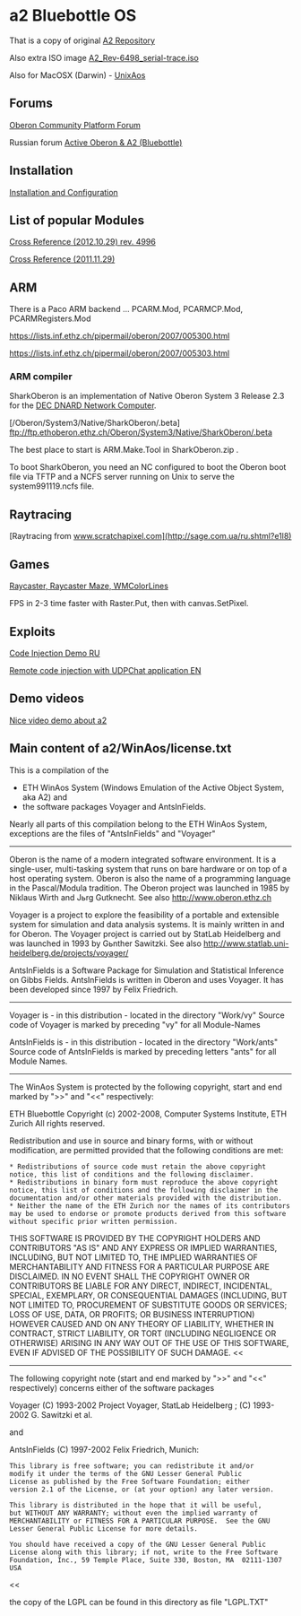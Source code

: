 # a2 Bluebottle OS

That is a copy of original [A2 Repository](https://trac.inf.ethz.ch/trac/lecturers/a2)

Also extra ISO image [A2_Rev-6498_serial-trace.iso](http://sourceforge.net/projects/a2oberon/files/)

Also for MacOSX (Darwin) - [UnixAos](http://www.informatik.uni-bremen.de/~fld/UnixAos/)

## Forums

[Oberon Community Platform Forum](http://www.ocp.inf.ethz.ch/forum/index.php/board,4.0.html)

Russian forum [Active Oberon & A2 (Bluebottle)](http://forum.oberoncore.ru/viewforum.php?f=22)

## Installation

[Installation and Configuration](http://sage.com.ua/ru.shtml?e1l0)

## List of popular Modules

[Cross Reference (2012.10.29) rev. 4996](http://bbos.org/2011/11/29/xref/)

[Cross Reference (2011.11.29)](http://bbos.org/xref/)

## ARM

There is a Paco ARM backend ... PCARM.Mod, PCARMCP.Mod, PCARMRegisters.Mod

https://lists.inf.ethz.ch/pipermail/oberon/2007/005300.html

https://lists.inf.ethz.ch/pipermail/oberon/2007/005303.html

### ARM compiler 

SharkOberon is an implementation of Native Oberon System 3 Release 2.3
for the [DEC DNARD Network Computer](http://www.firmworks.com/www/dnard.htm).

[/Oberon/System3/Native/SharkOberon/.beta] ftp://ftp.ethoberon.ethz.ch/Oberon/System3/Native/SharkOberon/.beta

The best place to start is ARM.Make.Tool in SharkOberon.zip .

To boot SharkOberon, you need an NC configured to boot the Oberon boot file
via TFTP and a NCFS server running on Unix to serve the system991119.ncfs file.

## Raytracing
[Raytracing from www.scratchapixel.com](http://sage.com.ua/ru.shtml?e1l8)

## Games

[Raycaster, Raycaster Maze, WMColorLines](http://sage.com.ua/ru.shtml?e1l9)

FPS in 2-3 time faster with Raster.Put, then with canvas.SetPixel.

## Exploits

[Code Injection Demo RU](http://forum.oberoncore.ru/viewtopic.php?f=22&t=881)

[Remote code injection with UDPChat application EN](http://www.ocp.inf.ethz.ch/forum/index.php/topic,23.0.html)

## Demo videos

[Nice video demo about a2](https://www.youtube.com/user/xenopusRTRT/videos)

## Main content of a2/WinAos/license.txt

This is a compilation of the 
- ETH WinAos System (Windows Emulation of the Active Object System, aka A2)
and 
- the software packages Voyager and AntsInFields. 


Nearly all parts of this compilation belong to the ETH WinAos System, exceptions are the files of "AntsInFields" and "Voyager"

----

Oberon is the name of a modern integrated software environment. It is a single-user, 
multi-tasking system that runs on bare hardware or on top of a host operating system. 
Oberon is also the name of a programming language in the Pascal/Modula tradition. 
The Oberon project was launched in 1985 by Niklaus Wirth and Jьrg Gutknecht. 
See also http://www.oberon.ethz.ch

Voyager is a project to explore the feasibility of a portable and extensible system 
for simulation and data analysis systems. It is mainly written in and for Oberon. 
The Voyager project is carried out by StatLab Heidelberg and was launched 
in 1993 by Gьnther Sawitzki. 
See also http://www.statlab.uni-heidelberg.de/projects/voyager/

AntsInFields is a Software Package for Simulation and Statistical Inference on Gibbs Fields.
AntsInFields is written in Oberon and uses Voyager. It has been developed since 1997
by Felix Friedrich. 

----

Voyager is - in this distribution - located in the directory "Work/vy"
Source code of Voyager is marked by preceding "vy" for all Module-Names

AntsInFields is - in this distribution - located in the directory "Work/ants"
Source code of AntsInFields is marked by preceding letters "ants" for all Module Names.

----

The WinAos System is protected by the following copyright, start and end marked by ">>" and "<<" respectively:

>>
 ETH Bluebottle
Copyright (c) 2002-2008, Computer Systems Institute, ETH Zurich
All rights reserved.

Redistribution and use in source and binary forms, with or without modification, are permitted provided that the following conditions are met: 

    * Redistributions of source code must retain the above copyright notice, this list of conditions and the following disclaimer. 
    * Redistributions in binary form must reproduce the above copyright notice, this list of conditions and the following disclaimer in the documentation and/or other materials provided with the distribution. 
    * Neither the name of the ETH Zurich nor the names of its contributors may be used to endorse or promote products derived from this software without specific prior written permission. 

THIS SOFTWARE IS PROVIDED BY THE COPYRIGHT HOLDERS AND CONTRIBUTORS "AS IS" AND ANY EXPRESS OR IMPLIED WARRANTIES, INCLUDING, BUT NOT LIMITED TO, THE IMPLIED WARRANTIES OF MERCHANTABILITY AND FITNESS FOR A PARTICULAR PURPOSE ARE DISCLAIMED. IN NO EVENT SHALL THE COPYRIGHT OWNER OR CONTRIBUTORS BE LIABLE FOR ANY DIRECT, INDIRECT, INCIDENTAL, SPECIAL, EXEMPLARY, OR CONSEQUENTIAL DAMAGES (INCLUDING, BUT NOT LIMITED TO, PROCUREMENT OF SUBSTITUTE GOODS OR SERVICES; LOSS OF USE, DATA, OR PROFITS; OR BUSINESS INTERRUPTION) HOWEVER CAUSED AND ON ANY THEORY OF LIABILITY, WHETHER IN CONTRACT, STRICT LIABILITY, OR TORT (INCLUDING NEGLIGENCE OR OTHERWISE) ARISING IN ANY WAY OUT OF THE USE OF THIS SOFTWARE, EVEN IF ADVISED OF THE POSSIBILITY OF SUCH DAMAGE.
<<


----


The following copyright note (start and end marked by ">>" and "<<" respectively) 
concerns either of the software packages   

Voyager 
(C) 1993-2002 Project Voyager, StatLab Heidelberg ; (C) 1993-2002 G. Sawitzki et al.


and 

AntsInFields 
(C) 1997-2002 Felix Friedrich, Munich:

>>
  
    This library is free software; you can redistribute it and/or
    modify it under the terms of the GNU Lesser General Public
    License as published by the Free Software Foundation; either
    version 2.1 of the License, or (at your option) any later version.

    This library is distributed in the hope that it will be useful,
    but WITHOUT ANY WARRANTY; without even the implied warranty of
    MERCHANTABILITY or FITNESS FOR A PARTICULAR PURPOSE.  See the GNU
    Lesser General Public License for more details.

    You should have received a copy of the GNU Lesser General Public
    License along with this library; if not, write to the Free Software
    Foundation, Inc., 59 Temple Place, Suite 330, Boston, MA  02111-1307  USA

<<

the copy of the LGPL can be found in this directory as file "LGPL.TXT"



